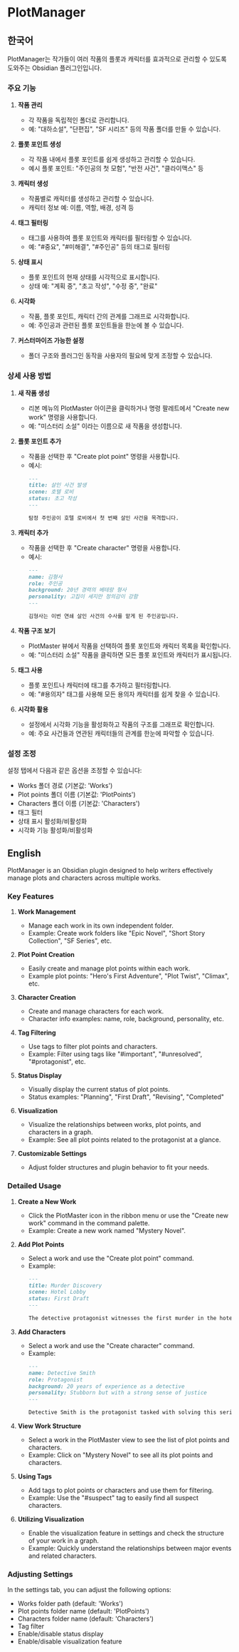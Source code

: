 # PlotManager

## 한국어

PlotManager는 작가들이 여러 작품의 플롯과 캐릭터를 효과적으로 관리할 수 있도록 도와주는 Obsidian 플러그인입니다.

### 주요 기능

1. **작품 관리**
   - 각 작품을 독립적인 폴더로 관리합니다.
   - 예: "대하소설", "단편집", "SF 시리즈" 등의 작품 폴더를 만들 수 있습니다.

2. **플롯 포인트 생성**
   - 각 작품 내에서 플롯 포인트를 쉽게 생성하고 관리할 수 있습니다.
   - 예시 플롯 포인트: "주인공의 첫 모험", "반전 사건", "클라이맥스" 등

3. **캐릭터 생성**
   - 작품별로 캐릭터를 생성하고 관리할 수 있습니다.
   - 캐릭터 정보 예: 이름, 역할, 배경, 성격 등

4. **태그 필터링**
   - 태그를 사용하여 플롯 포인트와 캐릭터를 필터링할 수 있습니다.
   - 예: "#중요", "#미해결", "#주인공" 등의 태그로 필터링

5. **상태 표시**
   - 플롯 포인트의 현재 상태를 시각적으로 표시합니다.
   - 상태 예: "계획 중", "초고 작성", "수정 중", "완료"

6. **시각화**
   - 작품, 플롯 포인트, 캐릭터 간의 관계를 그래프로 시각화합니다.
   - 예: 주인공과 관련된 플롯 포인트들을 한눈에 볼 수 있습니다.

7. **커스터마이즈 가능한 설정**
   - 폴더 구조와 플러그인 동작을 사용자의 필요에 맞게 조정할 수 있습니다.

### 상세 사용 방법

1. **새 작품 생성**
   - 리본 메뉴의 PlotMaster 아이콘을 클릭하거나 명령 팔레트에서 "Create new work" 명령을 사용합니다.
   - 예: "미스터리 소설" 이라는 이름으로 새 작품을 생성합니다.

2. **플롯 포인트 추가**
   - 작품을 선택한 후 "Create plot point" 명령을 사용합니다.
   - 예시:
     ```markdown
     ---
     title: 살인 사건 발생
     scene: 호텔 로비
     status: 초고 작성
     ---

     탐정 주인공이 호텔 로비에서 첫 번째 살인 사건을 목격합니다.
     ```

3. **캐릭터 추가**
   - 작품을 선택한 후 "Create character" 명령을 사용합니다.
   - 예시:
     ```markdown
     ---
     name: 김형사
     role: 주인공
     background: 20년 경력의 베테랑 형사
     personality: 고집이 세지만 정의감이 강함
     ---

     김형사는 이번 연쇄 살인 사건의 수사를 맡게 된 주인공입니다.
     ```

4. **작품 구조 보기**
   - PlotMaster 뷰에서 작품을 선택하여 플롯 포인트와 캐릭터 목록을 확인합니다.
   - 예: "미스터리 소설" 작품을 클릭하면 모든 플롯 포인트와 캐릭터가 표시됩니다.

5. **태그 사용**
   - 플롯 포인트나 캐릭터에 태그를 추가하고 필터링합니다.
   - 예: "#용의자" 태그를 사용해 모든 용의자 캐릭터를 쉽게 찾을 수 있습니다.

6. **시각화 활용**
   - 설정에서 시각화 기능을 활성화하고 작품의 구조를 그래프로 확인합니다.
   - 예: 주요 사건들과 연관된 캐릭터들의 관계를 한눈에 파악할 수 있습니다.

### 설정 조정

설정 탭에서 다음과 같은 옵션을 조정할 수 있습니다:
- Works 폴더 경로 (기본값: 'Works')
- Plot points 폴더 이름 (기본값: 'PlotPoints')
- Characters 폴더 이름 (기본값: 'Characters')
- 태그 필터
- 상태 표시 활성화/비활성화
- 시각화 기능 활성화/비활성화

## English

PlotManager is an Obsidian plugin designed to help writers effectively manage plots and characters across multiple works.

### Key Features

1. **Work Management**
   - Manage each work in its own independent folder.
   - Example: Create work folders like "Epic Novel", "Short Story Collection", "SF Series", etc.

2. **Plot Point Creation**
   - Easily create and manage plot points within each work.
   - Example plot points: "Hero's First Adventure", "Plot Twist", "Climax", etc.

3. **Character Creation**
   - Create and manage characters for each work.
   - Character info examples: name, role, background, personality, etc.

4. **Tag Filtering**
   - Use tags to filter plot points and characters.
   - Example: Filter using tags like "#important", "#unresolved", "#protagonist", etc.

5. **Status Display**
   - Visually display the current status of plot points.
   - Status examples: "Planning", "First Draft", "Revising", "Completed"

6. **Visualization**
   - Visualize the relationships between works, plot points, and characters in a graph.
   - Example: See all plot points related to the protagonist at a glance.

7. **Customizable Settings**
   - Adjust folder structures and plugin behavior to fit your needs.

### Detailed Usage

1. **Create a New Work**
   - Click the PlotMaster icon in the ribbon menu or use the "Create new work" command in the command palette.
   - Example: Create a new work named "Mystery Novel".

2. **Add Plot Points**
   - Select a work and use the "Create plot point" command.
   - Example:
     ```markdown
     ---
     title: Murder Discovery
     scene: Hotel Lobby
     status: First Draft
     ---

     The detective protagonist witnesses the first murder in the hotel lobby.
     ```

3. **Add Characters**
   - Select a work and use the "Create character" command.
   - Example:
     ```markdown
     ---
     name: Detective Smith
     role: Protagonist
     background: 20 years of experience as a detective
     personality: Stubborn but with a strong sense of justice
     ---

     Detective Smith is the protagonist tasked with solving this serial murder case.
     ```

4. **View Work Structure**
   - Select a work in the PlotMaster view to see the list of plot points and characters.
   - Example: Click on "Mystery Novel" to see all its plot points and characters.

5. **Using Tags**
   - Add tags to plot points or characters and use them for filtering.
   - Example: Use the "#suspect" tag to easily find all suspect characters.

6. **Utilizing Visualization**
   - Enable the visualization feature in settings and check the structure of your work in a graph.
   - Example: Quickly understand the relationships between major events and related characters.

### Adjusting Settings

In the settings tab, you can adjust the following options:
- Works folder path (default: 'Works')
- Plot points folder name (default: 'PlotPoints')
- Characters folder name (default: 'Characters')
- Tag filter
- Enable/disable status display
- Enable/disable visualization feature
